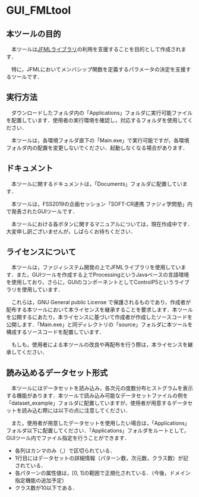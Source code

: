 # GUI_FMLtool

## 本ツールの目的

　本ツールは[JFMLライブラリ](https://www.uco.es/JFML/)の利用を支援することを目的として作成されます．

　特に，JFMLにおいてメンバシップ関数を定義するパラメータの決定を支援するツールです．

## 実行方法

　ダウンロードしたフォルダ内の「Applications」フォルダに実行可能ファイルを配置しています．使用者の実行環境を確認し，対応するフォルダを使用してください．

　本ツールは，各環境フォルダ直下の「Main.exe」で実行可能ですが，各環境フォルダ内の配置を変更しないでください．起動しなくなる場合があります．

## ドキュメント

　本ツールに関するドキュメントは，「Documents」フォルダに配置しています．

　本ツールは，FSS2019の企画セッション「SOFT-CR連携 ファジィ学問塾」内で発表されたGUIツールです．

　本ツールにおける各ボタンに関するマニュアルについては，現在作成中です．大変申し訳ございませんが，しばらくお待ちください．

## ライセンスについて

　本ツールは，ファジィシステム開発の上でJFMLライブラリを使用しています．また，GUIツールを作成する上でProcessingというJavaベースの言語環境を使用しており，さらに，GUIのコンポーネントとしてControlP5というライブラリを使用しています．

　これらは，GNU General public License で保護されるものであり，作成者が配布する本ツールにおいて本ライセンスを継承することを要求します．本ツールを公開するにあたり，本ライセンスに基づいて作成者が作成したソースコードを公開します．「Main.exe」と同ディレクトリの「source」フォルダに本ツールを構成するソースコードを配置しています．

　もしも，使用者による本ツールの改良や再配布を行う際は，本ライセンスを継承してください．

## 読み込めるデータセット形式

　本ツールにはデータセットを読み込み，各次元の度数分布ヒストグラムを表示する機能があります．本ツールで読み込み可能なデータセットファイルの例を「dataset_example」フォルダに配置していますが，使用者が用意するデータセットを読み込む際には以下の点に注意してください．

　また，使用者が用意したデータセットを使用したい場合は，「Applications」フォルダ以下に配置してください．「Applications」フォルダをルートとして，GUIツール内でファイル指定を行うことができます．

 + 各列はカンマのみ（,）で区切られている．
 + 1行目にはデータセットの詳細情報（パターン数，次元数，クラス数）が記されている．
 + 各パターンの属性値は，[0, 1]の範囲で正規化されている．（今後，ドメイン指定機能の追加予定）
 + クラス数が10以下である．
　


　
